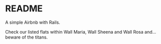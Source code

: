 # README

A simple Airbnb with Rails. 

Check our listed flats within Wall Maria, Wall Sheena and Wall Rosa and... beware of the titans.
